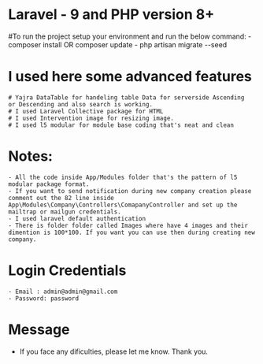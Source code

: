 # Laravel - 9 and PHP version 8+

#To run the project setup your environment and run the below command:
    - composer install OR composer update
    - php artisan migrate --seed

# I used here some advanced features
    # Yajra DataTable for handeling table Data for serverside Ascending  or Descending and also search is working.
    # I used Laravel Collective package for HTML 
    # I used Intervention image for resizing image.
    # I used l5 modular for module base coding that's neat and clean

# Notes: 
    - All the code inside App/Modules folder that's the pattern of l5 modular package format.
    - If you want to send notification during new company creation please comment out the 82 line inside App\Modules\Company\Controllers\ComapanyController and set up the mailtrap or mailgun credentials.
    - I used laravel default authentication 
    - There is folder folder called Images where have 4 images and their dimention is 100*100. If you want you can use then during creating new company.

# Login Credentials
    - Email : admin@admin@gmail.com
    - Password: password

# Message 
- If you face any dificulties, please let me know.
Thank you.
